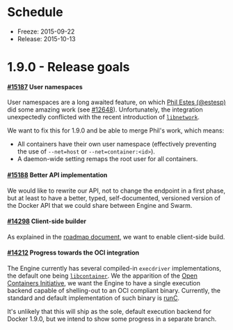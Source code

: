 # Schedule

* Freeze: 2015-09-22
* Release: 2015-10-13

# 1.9.0 - Release goals

#### [#15187](https://github.com/docker/docker/issues/15187) User namespaces

User namespaces are a long awaited feature, on which [Phil Estes (@estesp)](https://github.com/estesp) did some amazing work (see [#12648](https://github.com/docker/docker/pull/12648)). Unfortunately, the integration unexpectedly conflicted with the recent introduction of [`libnetwork`](https://github.com/docker/libnetwork).

We want to fix this for 1.9.0 and be able to merge Phil's work, which means:
- All containers have their own user namespace (effectively preventing the use of `--net=host` or `--net=container:<id>`).
- A daemon-wide setting remaps the root user for all containers.

#### [#15188](https://github.com/docker/docker/issues/15188) Better API implementation

We would like to rewrite our API, not to change the endpoint in a first phase, but at least to have a better, typed, self-documented, versioned version of the Docker API that we could share between Engine and Swarm.

#### [#14298](https://github.com/docker/docker/issues/14298) Client-side builder

As explained in the [roadmap document](https://github.com/docker/docker/blob/master/ROADMAP.md#122-builder), we want to enable client-side build.

#### [#14212](https://github.com/docker/docker/issues/14212) Progress towards the OCI integration

The Engine currently has several compiled-in `execdriver` implementations, the default one being [`libcontainer`](https://github.com/opencontainers/runc/blob/master/libcontainer). We the apparition of the [Open Containers Initiative](https://github.com/opencontainers/specs), we want the Engine to have a single execution backend capable of shelling-out to an OCI compliant binary. Currently, the standard and default implementation of such binary is [runC](https://runc.io).

It's unlikely that this will ship as the sole, default execution backend for Docker 1.9.0, but we intend to show some progress in a separate branch.